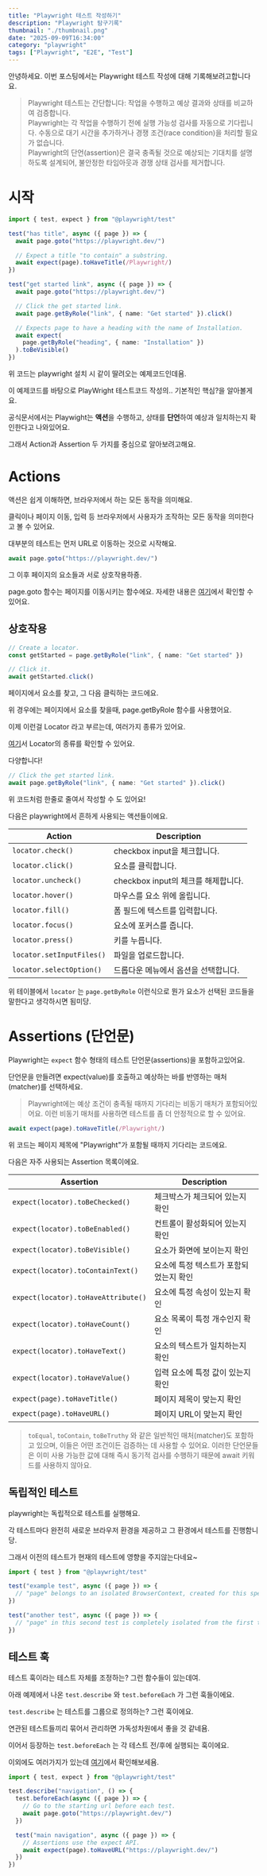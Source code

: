 ```yaml
---
title: "Playwright 테스트 작성하기"
description: "Playwright 탐구기록"
thumbnail: "./thumbnail.png"
date: "2025-09-09T16:34:00"
category: "playwright"
tags: ["Playwright", "E2E", "Test"]
---
```


안녕하세요. 이번 포스팅에서는 Playwright 테스트 작성에 대해 기록해보려고합니다요.

> Playwright 테스트는 간단합니다: 작업을 수행하고 예상 결과와 상태를 비교하여 검증합니다. <br/>
> Playwright는 각 작업을 수행하기 전에 실행 가능성 검사를 자동으로 기다립니다. 수동으로 대기 시간을 추가하거나 경쟁 조건(race condition)을 처리할 필요가 없습니다. <br/>
> Playwright의 단언(assertion)은 결국 충족될 것으로 예상되는 기대치를 설명하도록 설계되어, 불안정한 타임아웃과 경쟁 상태 검사를 제거합니다.

# 시작

```ts
import { test, expect } from "@playwright/test"

test("has title", async ({ page }) => {
  await page.goto("https://playwright.dev/")

  // Expect a title "to contain" a substring.
  await expect(page).toHaveTitle(/Playwright/)
})

test("get started link", async ({ page }) => {
  await page.goto("https://playwright.dev/")

  // Click the get started link.
  await page.getByRole("link", { name: "Get started" }).click()

  // Expects page to have a heading with the name of Installation.
  await expect(
    page.getByRole("heading", { name: "Installation" })
  ).toBeVisible()
})
```

위 코드는 playwright 설치 시 같이 딸려오는 예제코드인데욤.

이 예제코드를 바탕으로 PlayWright 테스트코드 작성의.. 기본적인 핵심?을 알아볼게요.

공식문서에서는 Playwight는 **액션**을 수행하고, 상태를 **단언**하여 예상과 일치하는지 확인한다고 나와있어요.

그래서 Action과 Assertion 두 가지를 중심으로 알아보려고해요.

# Actions

액션은 쉽게 이해하면, 브라우저에서 하는 모든 동작을 의미해요.

클릭이나 페이지 이동, 입력 등 브라우저에서 사용자가 조작하는 모든 동작을 의미한다고 볼 수 있어요.

대부분의 테스트는 먼저 URL로 이동하는 것으로 시작해요.

```ts
await page.goto("https://playwright.dev/")
```

그 이후 페이지의 요소들과 서로 상호작용하죵.

page.goto 함수는 페이지를 이동시키는 함수에요.
자세한 내용은 [여기](https://playwright.dev/docs/api/class-page#page-goto)에서 확인할 수 있어요.

## 상호작용

```ts
// Create a locator.
const getStarted = page.getByRole("link", { name: "Get started" })

// Click it.
await getStarted.click()
```

페이지에서 요소를 찾고, 그 다음 클릭하는 코드에요.

위 경우에는 페이지에서 요소를 찾을때, page.getByRole 함수를 사용했어요.

이제 이런걸 Locator 라고 부르는데, 여러가지 종류가 있어요.

[여기](https://playwright.dev/docs/locators)서 Locator의 종류를 확인할 수 있어요.

다양합니다!

```ts
// Click the get started link.
await page.getByRole("link", { name: "Get started" }).click()
```

위 코드처럼 한줄로 줄여서 작성할 수 도 있어요!

다음은 playwright에서 흔하게 사용되는 액션들이에요.

| Action                    | Description                          |
| ------------------------- | ------------------------------------ |
| `locator.check()`         | checkbox input을 체크합니다.         |
| `locator.click()`         | 요소를 클릭합니다.                   |
| `locator.uncheck()`       | checkbox input의 체크를 해제합니다.  |
| `locator.hover()`         | 마우스를 요소 위에 올립니다.         |
| `locator.fill()`          | 폼 필드에 텍스트를 입력합니다.       |
| `locator.focus()`         | 요소에 포커스를 줍니다.              |
| `locator.press()`         | 키를 누릅니다.                       |
| `locator.setInputFiles()` | 파일을 업로드합니다.                 |
| `locator.selectOption()`  | 드롭다운 메뉴에서 옵션을 선택합니다. |

위 테이블에서 `locator` 는 `page.getByRole` 이런식으로 뭔가 요소가 선택된 코드들을 말한다고 생각하시면 됨미당.

# Assertions (단언문)

Playwright는 `expect` 함수 형태의 테스트 단언문(assertions)을 포함하고있어요.

단언문을 만들려면 expect(value)를 호출하고 예상하는 바를 반영하는 매처(matcher)를 선택하세요.

> Playwright에는 예상 조건이 충족될 때까지 기다리는 비동기 매처가 포함되어있어요. 이런 비동기 매처를 사용하면 테스트를 좀 더 안정적으로 할 수 있어요.

```ts
await expect(page).toHaveTitle(/Playwright/)
```

위 코드는 페이지 제목에 "Playwright"가 포함될 때까지 기다리는 코드에요.

다음은 자주 사용되는 Assertion 목록이에요.

| Assertion                           | Description                            |
| ----------------------------------- | -------------------------------------- |
| `expect(locator).toBeChecked()`     | 체크박스가 체크되어 있는지 확인        |
| `expect(locator).toBeEnabled()`     | 컨트롤이 활성화되어 있는지 확인        |
| `expect(locator).toBeVisible()`     | 요소가 화면에 보이는지 확인            |
| `expect(locator).toContainText()`   | 요소에 특정 텍스트가 포함되었는지 확인 |
| `expect(locator).toHaveAttribute()` | 요소에 특정 속성이 있는지 확인         |
| `expect(locator).toHaveCount()`     | 요소 목록이 특정 개수인지 확인         |
| `expect(locator).toHaveText()`      | 요소의 텍스트가 일치하는지 확인        |
| `expect(locator).toHaveValue()`     | 입력 요소에 특정 값이 있는지 확인      |
| `expect(page).toHaveTitle()`        | 페이지 제목이 맞는지 확인              |
| `expect(page).toHaveURL()`          | 페이지 URL이 맞는지 확인               |

> `toEqual`, `toContain`, `toBeTruthy` 와 같은 일반적인 매처(matcher)도 포함하고 있으며, 이들은 어떤 조건이든 검증하는 데 사용할 수 있어요. 이러한 단언문들은 이미 사용 가능한 값에 대해 즉시 동기적 검사를 수행하기 때문에 await 키워드를 사용하지 않아요.

## 독립적인 테스트

playwright는 독립적으로 테스트를 실행해요.

각 테스트마다 완전히 새로운 브라우저 환경을 제공하고 그 환경에서 테스트를 진행함니당.

그래서 이전의 테스트가 현재의 테스트에 영향을 주지않는다네요~

```ts
import { test } from "@playwright/test"

test("example test", async ({ page }) => {
  // "page" belongs to an isolated BrowserContext, created for this specific test.
})

test("another test", async ({ page }) => {
  // "page" in this second test is completely isolated from the first test.
})
```

## 테스트 훅

테스트 훅이라는 테스트 자체를 조정하는? 그런 함수들이 있는데여.

아래 예제에서 나온 `test.describe` 와 `test.beforeEach` 가 그런 훅들이에요.

`test.describe` 는 테스트를 그룹으로 정의하는? 그런 훅이에요.

연관된 테스트들끼리 묶어서 관리하면 가독성차원에서 좋을 것 같네욤.

이어서 등장하는 `test.beforeEach` 는 각 테스트 전/후에 실행되는 훅이에요.

이외에도 여러가지가 있는데 [여기](https://playwright.dev/docs/api/class-test)에서 확인해보세욤.

```ts
import { test, expect } from "@playwright/test"

test.describe("navigation", () => {
  test.beforeEach(async ({ page }) => {
    // Go to the starting url before each test.
    await page.goto("https://playwright.dev/")
  })

  test("main navigation", async ({ page }) => {
    // Assertions use the expect API.
    await expect(page).toHaveURL("https://playwright.dev/")
  })
})
```
